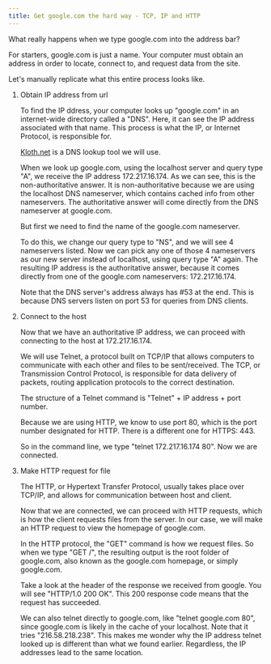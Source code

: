 ```yaml
---
title: Get google.com the hard way - TCP, IP and HTTP
---
```


What really happens when we type google.com into the address bar?

For starters, google.com is just a name. Your computer must obtain an address in order to locate, connect to, and request data from the site. 

Let's manually replicate what this entire process looks like.

1. Obtain IP address from url

	To find the IP ddress, your computer looks up "google.com" in an internet-wide directory called a "DNS". Here, it can see the IP address associated with that name. This process is what the IP, or Internet Protocol, is responsible for.

	[Kloth.net](http://www.kloth.net/services/nslookup.php) is a DNS lookup tool we will use.

	When we look up google.com, using the localhost server and query type "A", we receive the IP address 172.217.16.174. As we can see, this is the non-authoritative answer. It is non-authoritative because we are using the localhost DNS nameserver, which contains cached info from other nameservers. The authoritative answer will come directly from the DNS nameserver at google.com.

	But first we need to find the name of the google.com nameserver.

	To do this, we change our query type to "NS", and we will see 4 nameservers listed. Now we can pick any one of those 4 nameservers as our new server instead of localhost, using query type "A" again. The resulting IP address is the authoritative answer, because it comes directly from one of the google.com nameservers: 172.217.16.174. 

	Note that the DNS server's address always has #53 at the end. This is because DNS servers listen on port 53 for queries from DNS clients.

2. Connect to the host

	Now that we have an authoritative IP address, we can proceed with connecting to the host at 172.217.16.174.

	We will use Telnet, a protocol built on TCP/IP that allows computers to communicate with each other and files to be sent/received. The TCP, or Transmission Control Protocol, is responsible for data delivery of packets, routing application protocols to the correct destination.

	The structure of a Telnet command is "Telnet" + IP address + port number.

	Because we are using HTTP, we know to use port 80, which is the port number designated for HTTP. There is a different one for HTTPS: 443. 

	So in the command line, we type "telnet 172.217.16.174 80". Now we are connected. 

3. Make HTTP request for file

	The HTTP, or Hypertext Transfer Protocol, usually takes place over TCP/IP, and allows for communication between host and client.

	Now that we are connected, we can proceed with HTTP requests, which is how the client requests files from the server.  In our case, we will make an HTTP request to view the homepage of google.com.

	In the HTTP protocol, the "GET" command is how we request files. So when we type "GET /", the resulting output is the root folder of google.com, also known as the google.com homepage, or simply google.com. 

	Take a look at the header of the response we received from google. You will see "HTTP/1.0 200 OK". This 200 response code means that the request has succeeded. 

	We can also telnet directly to google.com, like "telnet google.com 80", since google.com is likely in the cache of your localhost. Note that it tries "216.58.218.238". This makes me wonder why the IP address telnet looked up is different than what we found earlier. Regardless, the IP addresses lead to the same location.


